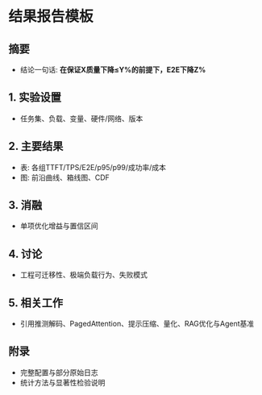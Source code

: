 # 结果报告模板

## 摘要
- 结论一句话: **在保证X质量下降≤Y%的前提下，E2E下降Z%**

## 1. 实验设置
- 任务集、负载、变量、硬件/网络、版本

## 2. 主要结果
- 表: 各组TTFT/TPS/E2E/p95/p99/成功率/成本
- 图: 前沿曲线、箱线图、CDF

## 3. 消融
- 单项优化增益与置信区间

## 4. 讨论
- 工程可迁移性、极端负载行为、失败模式

## 5. 相关工作
- 引用推测解码、PagedAttention、提示压缩、量化、RAG优化与Agent基准

## 附录
- 完整配置与部分原始日志
- 统计方法与显著性检验说明
